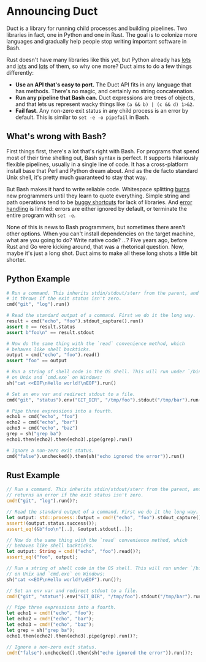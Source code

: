 # Announcing Duct

Duct is a library for running child processes and building pipelines. Two
libraries in fact, one in Python and one in Rust. The goal is to colonize more
languages and gradually help people stop writing important software in Bash.

Rust doesn't have many libraries like this yet, but Python already has
[lots](https://amoffat.github.io/sh/) and
[lots](https://plumbum.readthedocs.io/en/latest/) and
[lots](https://github.com/kennethreitz/envoy) of them, so why one more? Duct
aims to do a few things differently:

- **Use an API that's easy to port.** The Duct API fits in any language that
  has methods. There's no magic, and certainly no string concatenation.
- **Run any pipeline that Bash can.** Duct expressions are trees of objects,
  and that lets us represent wacky things like `(a && b) | (c && d) 1>&2`.
- **Fail fast.** Any non-zero exit status in any child process is an error by
  default. This is similar to `set -e -o pipefail` in Bash.

## What's wrong with Bash?

First things first, there's a lot that's right with Bash. For programs that
spend most of their time shelling out, Bash syntax is perfect. It supports
hilariously flexible pipelines, usually in a single line of code. It has a
cross-platform install base that Perl and Python dream about. And as the de
facto standard Unix shell, it's pretty much guaranteed to stay that way.

But Bash makes it hard to write reliable code. Whitespace splitting
[burns](http://unix.stackexchange.com/q/131766/23305) new programmers
until they learn to quote everything. Simple string and path operations
tend to be [buggy
shortcuts](https://bugs.chromium.org/p/chromium/issues/detail?id=660145)
for lack of libraries. And [error
handling](http://www.artima.com/intv/handcuffs2.html) is limited: errors
are either ignored by default, or terminate the entire program with
`set -e`.

None of this is news to Bash programmers, but sometimes there aren't other
options. When you can't install dependencies on the target machine, what are
you going to do? Write native code? ...? Five years ago, before Rust and Go
were kicking around, that was a rhetorical question. Now, maybe it's just a
long shot. Duct aims to make all these long shots a little bit shorter.

## Python Example

```python
# Run a command. This inherits stdin/stdout/sterr from the parent, and
# it throws if the exit status isn't zero.
cmd("git", "log").run()

# Read the standard output of a command. First we do it the long way.
result = cmd("echo", "foo").stdout_capture().run()
assert 0 == result.status
assert b"foo\n" == result.stdout

# Now do the same thing with the `read` convenience method, which
# behaves like shell backticks.
output = cmd("echo", "foo").read()
assert "foo" == output

# Run a string of shell code in the OS shell. This will run under `/bin/sh`
# on Unix and `cmd.exe` on Windows:
sh("cat <<EOF\nHello world!\nEOF").run()

# Set an env var and redirect stdout to a file.
cmd("git", "status").env("GIT_DIR", "/tmp/foo").stdout("/tmp/bar").run()

# Pipe three expressions into a fourth.
echo1 = cmd("echo", "foo")
echo2 = cmd("echo", "bar")
echo3 = cmd("echo", "baz")
grep = sh("grep ba")
echo1.then(echo2).then(echo3).pipe(grep).run()

# Ignore a non-zero exit status.
cmd("false").unchecked().then(sh("echo ignored the error")).run()
```

## Rust Example

```rust
// Run a command. This inherits stdin/stdout/sterr from the parent, and
// returns an error if the exit status isn't zero.
cmd!("git", "log").run()?;

// Read the standard output of a command. First we do it the long way.
let output: std::process::Output = cmd!("echo", "foo").stdout_capture().run()?;
assert!(output.status.success());
assert_eq!(&b"foo\n"[..], &output.stdout[..]);

// Now do the same thing with the `read` convenience method, which
// behaves like shell backticks.
let output: String = cmd!("echo", "foo").read()?;
assert_eq!("foo", output);

// Run a string of shell code in the OS shell. This will run under `/bin/sh`
// on Unix and `cmd.exe` on Windows:
sh("cat <<EOF\nHello world!\nEOF").run()?;

// Set an env var and redirect stdout to a file.
cmd!("git", "status").env("GIT_DIR", "/tmp/foo").stdout("/tmp/bar").run()?;

// Pipe three expressions into a fourth.
let echo1 = cmd!("echo", "foo");
let echo2 = cmd!("echo", "bar");
let echo3 = cmd!("echo", "baz");
let grep = sh("grep ba");
echo1.then(echo2).then(echo3).pipe(grep).run()?;

// Ignore a non-zero exit status.
cmd!("false").unchecked().then(sh("echo ignored the error")).run()?;
```
